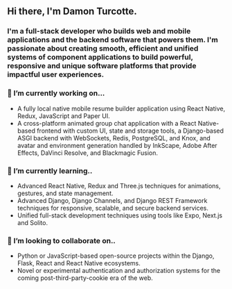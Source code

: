 ## Hi there, I'm Damon Turcotte.

### I'm a full-stack developer who builds web and mobile applications and the backend software that powers them. I'm passionate about creating smooth, efficient and unified systems of component applications to build powerful, responsive and unique software platforms that provide impactful user experiences.

### 🔭 I’m currently working on...
- A fully local native mobile resume builder application using React Native, Redux, JavaScript and Paper UI.
- A cross-platform animated group chat application with a React Native-based frontend with custom UI, state and storage tools, a Django-based ASGI backend with WebSockets, Redis, PostgreSQL, and Knox, and avatar and environment generation handled by InkScape, Adobe After Effects, DaVinci Resolve, and Blackmagic Fusion.

### 🌱 I’m currently learning..
- Advanced React Native, Redux and Three.js techniques for animations, gestures, and state management.
- Advanced Django, Django Channels, and Django REST Framework techniques for responsive, scalable, and secure backend services.
- Unified full-stack development techniques using tools like Expo, Next.js and Solito.

### 👯 I’m looking to collaborate on..
- Python or JavaScript-based open-source projects within the Django, Flask, React and React Native ecosystems.
- Novel or experimental authentication and authorization systems for the coming post-third-party-cookie era of the web.